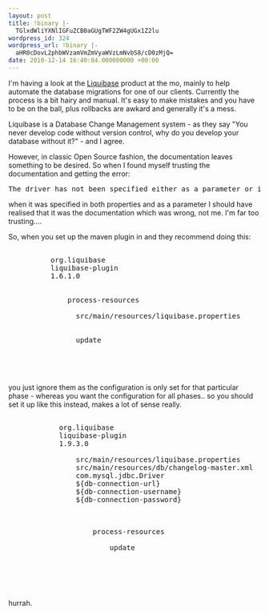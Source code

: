 ```yaml
---
layout: post
title: !binary |-
  TGlxdWliYXNlIGFuZCB0aGUgTWF2ZW4gUGx1Z2lu
wordpress_id: 324
wordpress_url: !binary |-
  aHR0cDovL2phbWVzamVmZmVyaWVzLmNvbS8/cD0zMjQ=
date: 2010-12-14 16:40:04.000000000 +00:00
---
```

I'm having a look at the <a href="http://liquibase.org/home">Liquibase</a> product at the mo, mainly to help automate the database migrations for one of our clients. Currently the process is a bit hairy and manual. It's easy to make mistakes and you have to be on the ball, plus rollbacks are awkard and generally it's a mess.

Liquibase is a Database Change Management system - as they say "You never develop code without version control, why do you develop your database without it?" - and I agree.

However, in classic Open Source fashion, the documentation leaves something to be desired. So when I found myself trusting the documentation and getting the error:
<pre>The driver has not been specified either as a parameter or in a properties file</pre>
when it was specified in both properties and as a parameter I should have realised that it was the documentation which was wrong, not me. I'm far too trusting....

So, when you set up the maven plugin in and they recommend doing this:
<pre class="brush: xml;">
        <plugin>
          <groupId>org.liquibase</groupId>
          <artifactId>liquibase-plugin</artifactId>
          <version>1.6.1.0</version>
          <executions>
            <execution>
              <phase>process-resources</phase>
              <configuration>
                <propertyFile>src/main/resources/liquibase.properties</propertyFile>
              </configuration>
              <goals>
                <goal>update</goal>
              </goals>
            </execution>
          </executions>
        </plugin>
</pre>

you just ignore them as the configuration is only set for that particular phase - whereas you want the configuration for all phases.. so you should set it up like this instead, makes a lot of sense really.

<pre class="brush: xml;">
        <plugin>
            <groupId>org.liquibase</groupId>
            <artifactId>liquibase-plugin</artifactId>
            <version>1.9.3.0</version>
            <configuration>
                <propertyFile>src/main/resources/liquibase.properties</propertyFile>
                <changeLogFile>src/main/resources/db/changelog-master.xml</changeLogFile>
                <driver>com.mysql.jdbc.Driver</driver>
                <url>${db-connection-url}</url>
                <username>${db-connection-username}</username>
                <password>${db-connection-password}</password>
            </configuration>
            <executions>
                <execution>
                    <phase>process-resources</phase>
                    <goals>
                        <goal>update</goal>
                    </goals>
                </execution>
            </executions>
        </plugin>

</pre>

hurrah.
